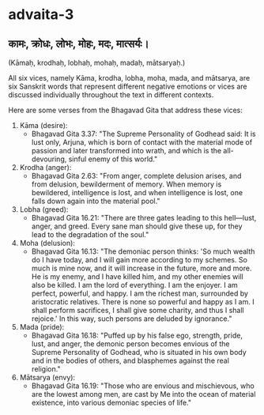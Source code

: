 # advaita-3

## कामः, क्रोधः, लोभः, मोहः, मदः, मात्सर्यः।&#x20;

(Kāmaḥ, krodhaḥ, lobhaḥ, mohaḥ, madaḥ, mātsaryaḥ.)

All six vices, namely Kāma, krodha, lobha, moha, mada, and mātsarya, are six Sanskrit words that represent different negative emotions or vices are discussed individually throughout the text in different contexts.

Here are some verses from the Bhagavad Gita that address these vices:

1. Kāma (desire):
   * Bhagavad Gita 3.37: "The Supreme Personality of Godhead said: It is lust only, Arjuna, which is born of contact with the material mode of passion and later transformed into wrath, and which is the all-devouring, sinful enemy of this world."
2. Krodha (anger):
   * Bhagavad Gita 2.63: "From anger, complete delusion arises, and from delusion, bewilderment of memory. When memory is bewildered, intelligence is lost, and when intelligence is lost, one falls down again into the material pool."
3. Lobha (greed):
   * Bhagavad Gita 16.21: "There are three gates leading to this hell—lust, anger, and greed. Every sane man should give these up, for they lead to the degradation of the soul."
4. Moha (delusion):
   * Bhagavad Gita 16.13: "The demoniac person thinks: 'So much wealth do I have today, and I will gain more according to my schemes. So much is mine now, and it will increase in the future, more and more. He is my enemy, and I have killed him, and my other enemies will also be killed. I am the lord of everything. I am the enjoyer. I am perfect, powerful, and happy. I am the richest man, surrounded by aristocratic relatives. There is none so powerful and happy as I am. I shall perform sacrifices, I shall give some charity, and thus I shall rejoice.' In this way, such persons are deluded by ignorance."
5. Mada (pride):
   * Bhagavad Gita 16.18: "Puffed up by his false ego, strength, pride, lust, and anger, the demonic person becomes envious of the Supreme Personality of Godhead, who is situated in his own body and in the bodies of others, and blasphemes against the real religion."
6. Mātsarya (envy):
   * Bhagavad Gita 16.19: "Those who are envious and mischievous, who are the lowest among men, are cast by Me into the ocean of material existence, into various demoniac species of life."
